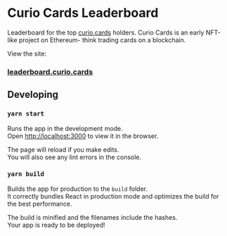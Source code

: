 # Curio Cards Leaderboard

Leaderboard for the top [curio.cards](https://curio.cards) holders. Curio Cards is an early NFT-like project on Ethereum- think trading cards on a blockchain.

View the site:
### [leaderboard.curio.cards](https://leaderbaord.curio.cards)

## Developing

### `yarn start`

Runs the app in the development mode.\
Open [http://localhost:3000](http://localhost:3000) to view it in the browser.

The page will reload if you make edits.\
You will also see any lint errors in the console.

### `yarn build`

Builds the app for production to the `build` folder.\
It correctly bundles React in production mode and optimizes the build for the best performance.

The build is minified and the filenames include the hashes.\
Your app is ready to be deployed!

